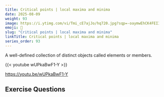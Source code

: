 ```yaml
---
title: Critical points | local maxima and minima         
date: 2025-08-09
weight: 93
image: https://i.ytimg.com/vi/Tmi_cE7ajJo/hq720.jpg?sqp=-oaymwEhCK4FEIIDSFryq4qpAxMIARUAAAAAGAElAADIQj0AgKJD&rs=AOn4CLCO29Yzr_ZMJMCZcuCdnr8r6Qvacg
emoji: 🧮
slug: "Critical points | local maxima and minima"
linkTitle: Critical points | local maxima and minima   
series_order: 93
---
```


A well-defined collection of distinct objects called elements or members.

{{< youtube wUPkaBwF1-Y >}}

https://youtu.be/wUPkaBwF1-Y


## Exercise Questions 

